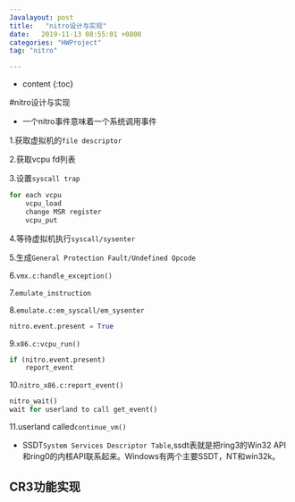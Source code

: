```yaml
---
Javalayout: post
title:   "nitro设计与实现"
date:   2019-11-13 08:55:01 +0800
categories: "HWProject"
tag: "nitro"

---
```


* content
{:toc}




#nitro设计与实现

* 一个nitro事件意味着一个系统调用事件

1.获取虚拟机的`file descriptor`

2.获取vcpu fd列表

3.设置`syscall trap`

```python
for each vcpu
	vcpu_load
	change MSR register
	vcpu_put
```

4.等待虚拟机执行`syscall/sysenter`

5.生成`General Protection Fault/Undefined Opcode`

6.`vmx.c:handle_exception()`

7.`emulate_instruction`

8.`emulate.c:em_syscall/em_sysenter`

```python
nitro.event.present = True
```

9.`x86.c:vcpu_run()`

```python
if (nitro.event.present)
	report_event
```

10.`nitro_x86.c:report_event()`

```python
nitro_wait()
wait for userland to call get_event()
```

11.userland called`continue_vm()`



* SSDT`System Services Descriptor Table`,ssdt表就是把ring3的Win32 API和ring0的内核API联系起来。Windows有两个主要SSDT，NT和win32k。

## CR3功能实现



## 